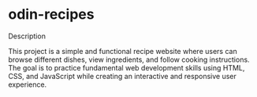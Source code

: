# odin-recipes

Description

This project is a simple and functional recipe website where users can browse different dishes, view ingredients, and follow cooking instructions. The goal is to practice fundamental web development skills using HTML, CSS, and JavaScript while creating an interactive and responsive user experience.